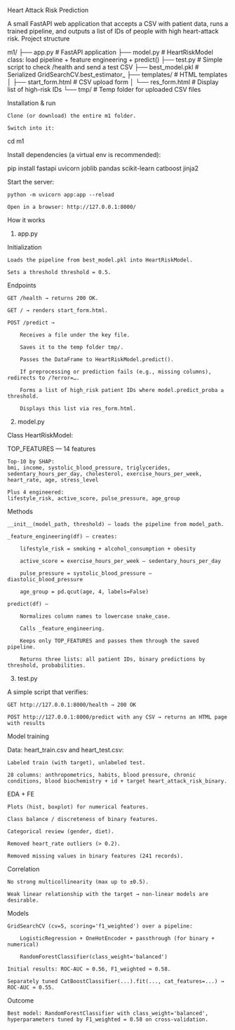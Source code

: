 Heart Attack Risk Prediction

A small FastAPI web application that accepts a CSV with patient data, runs a trained pipeline, and outputs a list of IDs of people with high heart-attack risk.
Project structure

m1/
├── app.py              # FastAPI application
├── model.py            # HeartRiskModel class: load pipeline + feature engineering + predict()
├── test.py             # Simple script to check /health and send a test CSV
├── best_model.pkl      # Serialized GridSearchCV.best_estimator_
├── templates/          # HTML templates
│   ├── start_form.html # CSV upload form
│   └── res_form.html   # Display list of high-risk IDs
└── tmp/                # Temp folder for uploaded CSV files

Installation & run

    Clone (or download) the entire m1 folder.

    Switch into it:

cd m1

Install dependencies (a virtual env is recommended):

pip install fastapi uvicorn joblib pandas scikit-learn catboost jinja2

Start the server:

    python -m uvicorn app:app --reload

    Open in a browser: http://127.0.0.1:8000/

How it works
1) app.py

Initialization

    Loads the pipeline from best_model.pkl into HeartRiskModel.

    Sets a threshold threshold = 0.5.

Endpoints

    GET /health → returns 200 OK.

    GET / → renders start_form.html.

    POST /predict →

        Receives a file under the key file.

        Saves it to the temp folder tmp/.

        Passes the DataFrame to HeartRiskModel.predict().

        If preprocessing or prediction fails (e.g., missing columns), redirects to /?error=….

        Forms a list of high_risk patient IDs where model.predict_proba ≥ threshold.

        Displays this list via res_form.html.

2) model.py

Class HeartRiskModel:

TOP_FEATURES — 14 features

    Top-10 by SHAP:
    bmi, income, systolic_blood_pressure, triglycerides,
    sedentary_hours_per_day, cholesterol, exercise_hours_per_week,
    heart_rate, age, stress_level

    Plus 4 engineered:
    lifestyle_risk, active_score, pulse_pressure, age_group

Methods

    __init__(model_path, threshold) — loads the pipeline from model_path.

    _feature_engineering(df) — creates:

        lifestyle_risk = smoking + alcohol_consumption + obesity

        active_score = exercise_hours_per_week – sedentary_hours_per_day

        pulse_pressure = systolic_blood_pressure – diastolic_blood_pressure

        age_group = pd.qcut(age, 4, labels=False)

    predict(df) —

        Normalizes column names to lowercase snake_case.

        Calls _feature_engineering.

        Keeps only TOP_FEATURES and passes them through the saved pipeline.

        Returns three lists: all patient IDs, binary predictions by threshold, probabilities.

3) test.py

A simple script that verifies:

    GET http://127.0.0.1:8000/health → 200 OK

    POST http://127.0.0.1:8000/predict with any CSV → returns an HTML page with results

Model training

Data: heart_train.csv and heart_test.csv:

    Labeled train (with target), unlabeled test.

    28 columns: anthropometrics, habits, blood pressure, chronic conditions, blood biochemistry + id + target heart_attack_risk_binary.

EDA + FE

    Plots (hist, boxplot) for numerical features.

    Class balance / discreteness of binary features.

    Categorical review (gender, diet).

    Removed heart_rate outliers (> 0.2).

    Removed missing values in binary features (241 records).

Correlation

    No strong multicollinearity (max up to ±0.5).

    Weak linear relationship with the target → non-linear models are desirable.

Models

    GridSearchCV (cv=5, scoring='f1_weighted') over a pipeline:

        LogisticRegression + OneHotEncoder + passthrough (for binary + numerical)

        RandomForestClassifier(class_weight='balanced')

    Initial results: ROC-AUC ≈ 0.56, F1_weighted ≈ 0.58.

    Separately tuned CatBoostClassifier(...).fit(..., cat_features=...) → ROC-AUC ≈ 0.55.

Outcome

    Best model: RandomForestClassifier with class_weight='balanced', hyperparameters tuned by F1_weighted = 0.58 on cross-validation.
